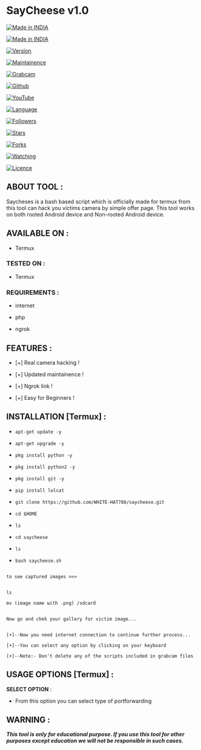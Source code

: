 # SayCheese v1.0
<p align="center">

<a href="https://bit.ly/2BNk3P1"><img title="Made in INDIA" src="https://img.shields.io/badge/MADE%20IN-INDIA-SCRIPT?colorA=%23ff8100&colorB=%23017e40&colorC=%23ff0000&style=for-the-badge"></a>

</p>

<p align="center">

<a href="https://bit.ly/2BNk3P1"><img title="Made in INDIA" src="https://img.shields.io/badge/Tool-Grabcam-green.svg"></a>

<a href="https://bit.ly/2BNk3P1"><img title="Version" src="https://img.shields.io/badge/Version-1.0-green.svg?style=flat-square"></a>

<a href="https://bit.ly/2BNk3P1"><img title="Maintainence" src="https://img.shields.io/badge/Maintained%3F-yes-green.svg"></a>

</p>

<p align="center">

<a href="https://bit.ly/2BNk3P1"><img title="Grabcam" src="https://user-images.githubusercontent.com/49580304/96668015-0c7eb600-130f-11eb-9193-e02e6b209b01.jpg"></a>

</p>

<p align="center">

<a href="https://github.com/noob-hackers"><img title="Github" src="https://img.shields.io/badge/noob-hackers-brightgreen?style=for-the-badge&logo=github"></a>

<a href="https://rebrand.ly/noobhackers"><img title="YouTube" src="https://img.shields.io/badge/YouTube-WHITE Hackers-red?style=for-the-badge&logo=Youtube"></a>

</p>

<p align="center">

<a href="https://github.com/noob-hackers"><img title="Language" src="https://img.shields.io/badge/Made%20with-Bash-1f425f.svg?v=103"></a>

<a href="https://github.com/noob-hackers"><img title="Followers" src="https://img.shields.io/github/followers/noob-hackers?color=blue&style=flat-square"></a>

<a href="https://github.com/noob-hackers"><img title="Stars" src="https://img.shields.io/github/stars/noob-hackers/grabcam?color=red&style=flat-square"></a>

<a href="https://github.com/noob-hackers"><img title="Forks" src="https://img.shields.io/github/forks/noob-hackers/grabcam?color=red&style=flat-square"></a>

<a href="https://github.com/noob-hackers"><img title="Watching" src="https://img.shields.io/github/watchers/noob-hackers/grabcam?label=Watchers&color=blue&style=flat-square"></a>

<a href="https://github.com/noob-hackers"><img title="Licence" src="https://img.shields.io/badge/License-MIT-blue.svg"></a>

</p>

## ABOUT TOOL :

Saycheses is a bash based script which is officially made for termux from this tool can hack you victims camera by simple offer page. This tool works on both rooted Android device and Non-rooted Android device.

## AVAILABLE ON :

* Termux

### TESTED ON :

* Termux

### REQUIREMENTS :

* internet

* php



* ngrok

## FEATURES :

* [+] Real camera hacking !

* [+] Updated maintainence !

* [+] Ngrok link !

* [+] Easy for Beginners !

## INSTALLATION [Termux] :

* `apt-get update -y`

* `apt-get upgrade -y`

* `pkg install python -y`

* `pkg install python2 -y`

* `pkg install git -y`

* `pip install lolcat`

* `git clone https://github.com/WHITE-HAT786/saycheese.git`

* `cd $HOME`

* `ls`

* `cd saycheese`


* `ls`

* `bash saycheese.sh`

```

to see captured images >>>

```

```

ls

mv (image name with .png) /sdcard

```

```

Now go and chek your gallery for victim image...

```

```

[+]--Now you need internet connection to continue further process...

[+]--You can select any option by clicking on your keyboard

[+]--Note:- Don't delete any of the scripts included in grabcam files

```

## USAGE OPTIONS [Termux] :

__SELECT OPTION__ :

- From this option you can select type of portforwarding




## WARNING : 

***This tool is only for educational purpose. If you use this tool for other purposes except education we will not be responsible in such cases.***


```

